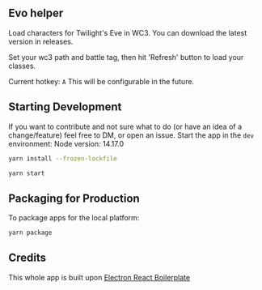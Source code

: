 ## Evo helper

Load characters for Twilight's Eve in WC3. You can download the latest version in releases.

Set your wc3 path and battle tag, then hit 'Refresh' button to load your classes.

Current hotkey: ``A`` This will be configurable in the future.

## Starting Development 
If you want to contribute and not sure what to do (or have an idea of a change/feature) feel free to DM, or open an issue.
Start the app in the `dev` environment:
Node version: 14.17.0
```bash
yarn install --frozen-lockfile
```
```bash
yarn start
```

## Packaging for Production

To package apps for the local platform:

```bash
yarn package
```

## Credits

This whole app is built upon [Electron React Boilerplate](https://electron-react-boilerplate.js.org/)
